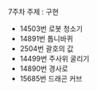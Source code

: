 7주차 주제 : 구현
- 14503번 로봇 청소기 <br>
- 14891번 톱니바퀴 <br>
- 2504번 괄호의 값 <br>
- 14499번 주사위 굴리기 <br>
- 14890번 경사로 <br>
- 15685번 드래곤 커브 <br>
